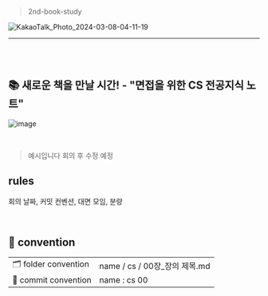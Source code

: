 > 2nd-book-study

 ![KakaoTalk_Photo_2024-03-08-04-11-19](https://github.com/inside-coding/cs-note/assets/134191815/d8e80902-bf49-467b-9a33-cc4635e53f38)


----

</br>
</br>

## 📚 새로운 책을 만날 시간! - "면접을 위한 CS 전공지식 노트"


![image](https://github.com/inside-coding/cs-note/assets/134191815/0f2a65fd-148b-445f-8072-ca616ccc45a0)



<br />

>예시입니다 회의 후 수정 예정


## rules

회의 날짜, 커밋 컨벤션, 대면 모임, 분량

<br />

## 📌 convention

<table>
  <tr>
    <td>🗂️ folder convention</td>
    <td>name / cs / 00장_장의 제목.md</td>
  </tr>
  <tr>
    <td>💬 commit convention</td>
    <td>name : cs 00</td>
  </tr>
</table>

<br />
